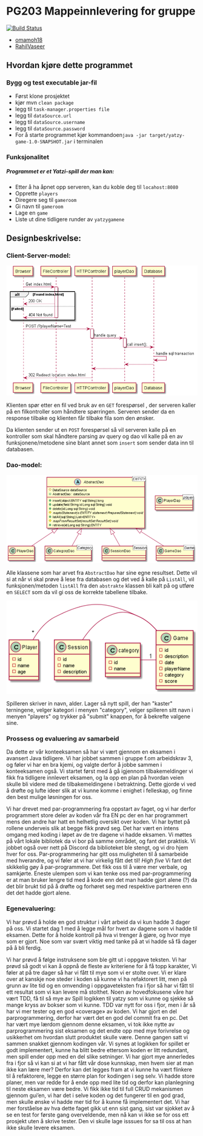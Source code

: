 # PG203 Mappeinnlevering for gruppe <wiseflow gruppenummer>

[![Build Status](https://travis-ci.com/Westerdals/pgr203-2019-konteeeksamen-omamoh18.svg?token=yMbNk68jXyaqW9Hmq6pJ&branch=master)](https://travis-ci.com/Westerdals/pgr203-2019-konteeeksamen-omamoh18)

- [omamoh18](https://github.com/omamoh18)
- [RahilVaseer](https://github.com/RahilVaseer)

## Hvordan kjøre dette programmet

### Bygg og test executable jar-fil

* Først klone prosjektet
* kjør mvn `clean package`
* legg til `task-manager.properties file`
* legg til `dataSource.url`
* legg til `dataSource.username`
* legg til `dataSource.password`
* For å starte programmet 
kjør kommandoen`java -jar target/yatzy-game-1.0-SNAPSHOT.jar` i terminalen

### Funksjonalitet

##### Programmet er et Yatzi-spill der man kan: 
* Etter å ha åpnet opp serveren, kan du koble deg til `locahost:8080`
* Opprette `players`
* Diregere seg til `gameroom`
* Gi navn til `gameroom`
* Lage en `game`
* Liste ut dine tidligere runder av `yatzygamene`

## Designbeskrivelse:

### Client-Server-model:

![Client-server-model](diagram/Sekvens.png)

Klienten spør etter en fil ved bruk av en `GET` forespørsel , der serveren kaller på en filkontroller som håndtere spørringen. Serveren sender da en response tilbake og klienten får tilbake fila som den ønsker.

Da klienten sender ut en `POST` forespørsel så vil serveren kalle på en kontroller som skal håndtere parsing av query og dao vil kalle på en av funksjonene/metodene sine blant annet som `insert` som sender data inn til databasen.

### Dao-model:

![DAO-Model](diagram/Dao.png)

Alle klassene som har arvet fra `AbstractDao` har sine egne resultset. Dette vil si at når vi skal prøve å lese fra databasen og det ved å kalle på `ListAll`, vil funksjonen/metoden `listAll` fra den `abstrakte` klassen bli kalt på og utføre en `SELECT` som da vil gi oss de korrekte tabellene tilbake.

![Data-Model](diagram/DataModel.png)

Spilleren skriver in navn, alder. Lager så nytt spill, der han "kaster" terningene, velger kategori i menyen "category", velger spilleren sitt navn i menyen "players" og trykker på "submit" knappen, 
for å bekrefte valgene sine. 

### Prossess og evaluering av samarbeid

Da dette er vår konteeksamen så har vi vært gjennom en eksamen i avansert Java tidligere. Vi har jobbet sammen i gruppe f.om arbeidskrav 3, og føler vi har en bra kjemi, og valgte derfor å jobbe sammen i konteeksamen også. Vi startet først med å gå igjennom tilbakemeldinger vi fikk fra tidligere innlevert eksamen, og la opp en plan på hvordan veien skulle bli videre med de tilbakemeldingene i betraktning. Dette gjorde vi ved å drøfte og lufte ideer slik at vi kunne komme i enighet i felleskap, og finne den best mulige løsningen for oss. 

Vi har drevet med par-programmering fra oppstart av faget, og vi har derfor programmert store deler av koden vår fra EN pc der en har programmert mens den andre har hatt en helhetlig oversikt over koden. Vi har byttet på rollene underveis slik at begge fikk prøvd seg. Det har vært en intens omgang med koding i løpet av de tre dagene vi hadde eksamen. Vi møttes på vårt lokale bibliotek da vi bor på samme området, og fant det praktisk. Vi jobbet også over nett på Discord da biblioteket ble stengt, og vi dro hjem hver for oss. Par-programmering har gitt oss muligheten til å samarbeide med hverandre, og vi føler at vi har virkelig fått det til! *High five* 
Vi fant det skikkelig gøy å par-programmere. Det fikk oss til å være mer verbale, og samkjørte. Eneste ulempen som vi kan tenke oss med par-programmering er at man bruker lengre tid med å kode enn det man hadde gjort alene (?) da det blir brukt tid på å drøfte og forhøret seg med respektive partneren enn det det hadde gjort alene.   

### Egenevaluering:

Vi har prøvd å holde en god struktur i vårt arbeid da vi kun hadde 3 dager på oss. Vi startet dag 1 med å legge mål for hvert av dagene som vi hadde til eksamen. Dette for å holde kontroll på hva vi trenger å gjøre, og hvor mye som er gjort. Noe som var svært viktig med tanke på at vi hadde så få dager på å bli ferdig.

Vi har prøvd å følge instruksene som ble gitt ut i oppgave teksten. Vi har prøvd så godt vi kan å oppnå de fleste av kriteriene for å få topp karakter, Vi føler at på tre dager så har vi fått til mye som vi er stolte over. Vi er klare over at kanskje noe steder i koden så kunne vi ha refaktorert litt, men på grunn av lite tid og en omvending i oppgaveteksten fra i fjor så har vi fått til ett resultat som vi kan levere må stolthet. 
Noen av hovedfokusene våre har vært TDD, få til så mye av Spill logikken til yatzy som vi kunne og sjekke så mange kryss av bokser som vi kunne. TDD var nytt for oss i fjor, men i år så har vi mer tester og en god «coverage» av koden. Vi har gjort en del parprogrammering, derfor har vært det en god del commit fra en pc. 
Det har vært mye lærdom gjennom denne eksamen, vi tok ikke nytte av parprogrammering sist eksamen og det endte opp med mye forivrelse og usikkerhet om hvordan slutt produktet skulle være. Denne gangen satt vi sammen snakket gjennom kodingen vår. 
Vi synes at logikken for spillet er godt implementert, kunne ha blitt bedre ettersom koden er litt redundant, men spill ender opp med en del slike setninger. 
Vi har gjort mye annerledes fra i fjor så vi kan si at vi har fått vår dose kunnskap, men hvem sier at man ikke kan lære mer? 
Derfor kan det legges fram at vi kunne ha vært flinkere til å refaktorere, legge en større plan for kodingen i seg selv. Vi hadde store planer, men var redde for å ende opp med lite tid og derfor kan planlegning til neste eksamen være bedre. Vi fikk ikke tid til full CRUD mekanismen gjennom gui’en, vi har det i selve koden og det fungerer til en god grad, men skulle ønske vi hadde mer tid for å kunne få implementert det.
Vi har mer forståelse av hva dette faget gikk ut enn sist gang, sist var sjokket av å se en test for første gang overveldende, men nå kan vi ikke se for oss ett prosjekt uten å skrive tester. 
Den vi skulle lage isssues for sa til oss at han ikke skulle levere eksamen. 
 



 
  
	


